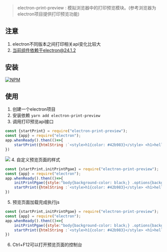 > electron-print-preview : 模拟浏览器中的打印预览模块。(参考浏览器为electron项目提供打印预览功能)

## 注意
1. electron不同版本之间打印相关api变化比较大
2. 当前组件依赖于electron@24.1.2
## 安装

[![NPM](https://nodei.co/npm/electron-print-preview.png?downloads=true&downloadRank=true&stars=true)](https://nodei.co/npm/electron-print-preview/)

## 使用

1. 创建一个electron项目 
2. 安装依赖 ```yarn add electron-print-preview```
3. 调用打印预览api接口
```js
const {startPrint} = require("electron-print-preview");
const {app} = require("electron");
app.whenReady().then(()=>{
    startPrint({htmlString :`<style>h1{color: #42b983}</style> <h1>hello world !</h1>`},undefined)
})

```
![](https://whaleluo.oss-cn-beijing.aliyuncs.com/imageselectron_pdf.gif)
4. 自定义预览页面的样式
```js
const {startPrint,initPrintPgae} = require("electron-print-preview");
const {app} = require("electron");
app.whenReady().then(()=>{
    initPrintPgae({style:"body{background-color: black;} .options{background-color: cadetblue;}"})
    startPrint({htmlString :`<style>h1{color: #42b983}</style> <h1>hello world !</h1>`},undefined)
})
```
5. 预览页面加载完成执行js
```js
const {startPrint,initPrintPgae} = require("electron-print-preview");
const {app} = require("electron");
app.whenReady().then(()=>{
    initPrintPgae({style:"body{background-color: black;} .options{background-color: cadetblue;}",script:"alert('初始化完成')"})
    startPrint({htmlString :`<style>h1{color: #42b983}</style> <h1>hello world !</h1>`},undefined)
})
```
6. Ctrl+F12可以打开预览页面的控制台

